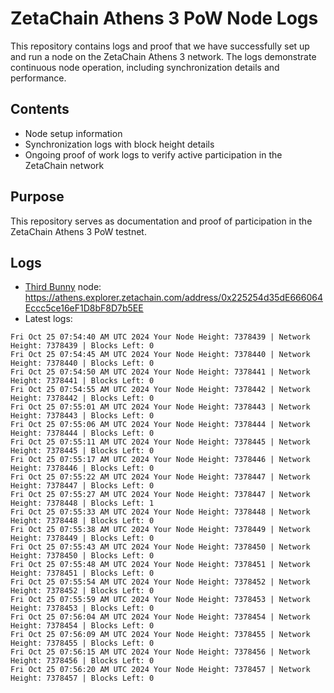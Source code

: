 # ZetaChain Athens 3 PoW Node Logs
This repository contains logs and proof that we have successfully set up and run a node on the ZetaChain Athens 3 network. The logs demonstrate continuous node operation, including synchronization details and performance.

## Contents
- Node setup information
- Synchronization logs with block height details
- Ongoing proof of work logs to verify active participation in the ZetaChain network

## Purpose
This repository serves as documentation and proof of participation in the ZetaChain Athens 3 PoW testnet.

## Logs

- [Third Bunny](https://thirdbunny.xyz/) node: https://athens.explorer.zetachain.com/address/0x225254d35dE666064Eccc5ce16eF1D8bF8D7b5EE
- Latest logs:
```
Fri Oct 25 07:54:40 AM UTC 2024 Your Node Height: 7378439 | Network Height: 7378439 | Blocks Left: 0
Fri Oct 25 07:54:45 AM UTC 2024 Your Node Height: 7378440 | Network Height: 7378440 | Blocks Left: 0
Fri Oct 25 07:54:50 AM UTC 2024 Your Node Height: 7378441 | Network Height: 7378441 | Blocks Left: 0
Fri Oct 25 07:54:55 AM UTC 2024 Your Node Height: 7378442 | Network Height: 7378442 | Blocks Left: 0
Fri Oct 25 07:55:01 AM UTC 2024 Your Node Height: 7378443 | Network Height: 7378443 | Blocks Left: 0
Fri Oct 25 07:55:06 AM UTC 2024 Your Node Height: 7378444 | Network Height: 7378444 | Blocks Left: 0
Fri Oct 25 07:55:11 AM UTC 2024 Your Node Height: 7378445 | Network Height: 7378445 | Blocks Left: 0
Fri Oct 25 07:55:17 AM UTC 2024 Your Node Height: 7378446 | Network Height: 7378446 | Blocks Left: 0
Fri Oct 25 07:55:22 AM UTC 2024 Your Node Height: 7378447 | Network Height: 7378447 | Blocks Left: 0
Fri Oct 25 07:55:27 AM UTC 2024 Your Node Height: 7378447 | Network Height: 7378448 | Blocks Left: 1
Fri Oct 25 07:55:33 AM UTC 2024 Your Node Height: 7378448 | Network Height: 7378448 | Blocks Left: 0
Fri Oct 25 07:55:38 AM UTC 2024 Your Node Height: 7378449 | Network Height: 7378449 | Blocks Left: 0
Fri Oct 25 07:55:43 AM UTC 2024 Your Node Height: 7378450 | Network Height: 7378450 | Blocks Left: 0
Fri Oct 25 07:55:48 AM UTC 2024 Your Node Height: 7378451 | Network Height: 7378451 | Blocks Left: 0
Fri Oct 25 07:55:54 AM UTC 2024 Your Node Height: 7378452 | Network Height: 7378452 | Blocks Left: 0
Fri Oct 25 07:55:59 AM UTC 2024 Your Node Height: 7378453 | Network Height: 7378453 | Blocks Left: 0
Fri Oct 25 07:56:04 AM UTC 2024 Your Node Height: 7378454 | Network Height: 7378454 | Blocks Left: 0
Fri Oct 25 07:56:09 AM UTC 2024 Your Node Height: 7378455 | Network Height: 7378455 | Blocks Left: 0
Fri Oct 25 07:56:15 AM UTC 2024 Your Node Height: 7378456 | Network Height: 7378456 | Blocks Left: 0
Fri Oct 25 07:56:20 AM UTC 2024 Your Node Height: 7378457 | Network Height: 7378457 | Blocks Left: 0
```
